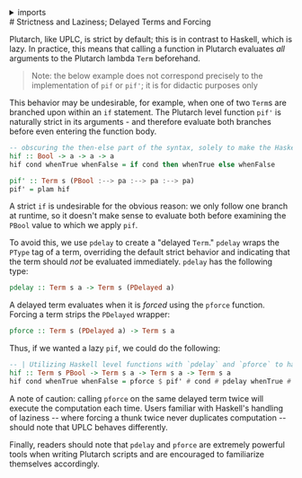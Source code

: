 <details>
<summary> imports </summary>
<p>

```haskell
module Plutarch.Docs.DelayAndForce (hif, pif') where 
import Plutarch.Prelude
import Plutarch.Bool (pif')
```

</p>
</details>
# Strictness and Laziness; Delayed Terms and Forcing

Plutarch, like UPLC, is strict by default; this is in contrast to Haskell, which is lazy. In practice, this means that calling a function in Plutarch evaluates _all_ arguments to the Plutarch lambda `Term` beforehand.

> Note: the below example does not correspond precisely to the implementation of `pif` or `pif'`; it is for didactic purposes only

This behavior may be undesirable, for example, when one of two `Term`s are branched upon within an `if` statement. The Plutarch level function `pif'` is naturally strict in its arguments - and therefore evaluate both branches before even entering the function body.

```hs
-- obscuring the then-else part of the syntax, solely to make the Haskell- and Plutarch-versions look more alike
hif :: Bool -> a -> a -> a
hif cond whenTrue whenFalse = if cond then whenTrue else whenFalse

pif' :: Term s (PBool :--> pa :--> pa :--> pa)
pif' = plam hif
```

A strict `if` is undesirable for the obvious reason: we only follow one branch at runtime, so it doesn't make sense to evaluate both before examining the `PBool` value to which we apply `pif`.

To avoid this, we use `pdelay` to create a "delayed `Term`." `pdelay` wraps the `PType` tag of a term, overriding the default strict behavior and indicating that the term should _not_ be evaluated immediately. `pdelay` has the following type:

```hs
pdelay :: Term s a -> Term s (PDelayed a)
```

A delayed term evaluates when it is _forced_ using the `pforce` function. Forcing a term strips the `PDelayed` wrapper:

```hs
pforce :: Term s (PDelayed a) -> Term s a
```

Thus, if we wanted a lazy `pif`, we could do the following:

```haskell
-- | Utilizing Haskell level functions with `pdelay` and `pforce` to have lazy wrapper around `pif`.
hif :: Term s PBool -> Term s a -> Term s a -> Term s a
hif cond whenTrue whenFalse = pforce $ pif' # cond # pdelay whenTrue # pdelay whenFalse
```

A note of caution: calling `pforce` on the same delayed term twice will execute the computation each time. Users familiar with Haskell's handling of laziness -- where forcing a thunk twice never duplicates computation -- should note that UPLC behaves differently.

Finally, readers should note that `pdelay` and `pforce` are extremely powerful tools when writing Plutarch scripts and are encouraged to familiarize themselves accordingly.

